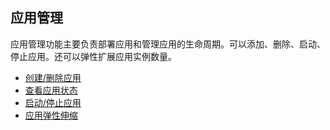 ## 应用管理

应用管理功能主要负责部署应用和管理应用的生命周期。可以添加、删除、启动、停止应用。还可以弹性扩展应用实例数量。  

  * [创建/删除应用](create_delete_app.md)
  * [查看应用状态](check_app.md)
  * [启动/停止应用](start_stop_app.md)
  * [应用弹性伸缩](elastic_app.md)  
  